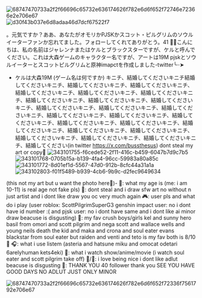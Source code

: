 ![68747470733a2f2f66696c65732e636174626f782e6d6f652f72746e72366e2e706e67](https://github.com/user-attachments/assets/e2e84a16-b38d-45f3-afd8-7557b7c52e93)
![d30f43b037e6d8adaa46d7dcf67522f7](https://github.com/user-attachments/assets/eb77a5bb-0038-425d-bccc-41454c046fe5)

。元気ですか？ああ、あなたがオモリかPJSKかスコット・ピルグリムのソウルイーターファンか忘れてました。フォローしてくれてありがとう。41
🎉💞こんにちは、私の名前はジャレンナまたはケルとブラックスターですが、ケルと呼んでください。これは大森ゲームのキャラクター名ですが、アートは19M pjskとソウルイーターとスコットピルグリムと原神imapctを作成しました-twitter╰┈➤
- ケルは大森19M (ゲーム名は何ですか) キニチ、結婚してくださいキニチ結婚してくださいキニチ、結婚してくださいキニチ、結婚してくださいキニチ、結婚してくださいキニチ、結婚してくださいキニチ、結婚してくださいキニチ、結婚してくださいキニチ、結婚してくださいキニチ、結婚してくださいキニチ、結婚してくださいキニチ、結婚してくださいキニチ、結婚してくださいキニチ、結婚してくださいキニチ、結婚してくださいキニチ、結婚してくださいキニチ、結婚してくださいキニチ、結婚してくださいキニチ、結婚してくださいキニチ、結婚してくださいキニチ、結婚してくださいキニチ、結婚してくださいvキニチ、結婚してくださいキニチ、結婚してくださいキニチ、結婚してください(in twitter https://x.com/bussthesus) dont steal my art or copy🚫
![343101755-f6cede52-2f11-416c-b459-6047b7d9c7b5](https://github.com/user-attachments/assets/a651a894-b602-40e3-90c1-ab4007feefe5)
![343101768-0705b15a-b139-4fa4-96cc-59983a80a85c](https://github.com/user-attachments/assets/2d5b0919-71e6-46cb-8442-7c6dc77c4e05)
![343101772-8d01ef1d-5567-47d0-912b-8cfc44a31a1a](https://github.com/user-attachments/assets/05a4bb12-1894-4ed5-b50a-38989bc831a9)
![343102803-f01f5489-b939-4cb6-9b9c-d2fec9649634](https://github.com/user-attachments/assets/aed6fffe-b8a6-485d-a63b-beb15a25074f)

(this not my art but u want the photo here💭)-
💭: what my age is (me: i am 10-11) is real age not fake pls)
🚫: dont steal and i draw sfw art no without n just artist and i dont like draw you oc very much again
🎮: user pls and what do i play (user roblox: ScottPilgrimSuperG3 genshin impact user: no i dont have id number :( and pjsk user: no i dont have same and i dont like ai minor draw beacuse is disgusting)
💌: my fav crush boys/girls  kel and sunny hero basil from omori and scott pilgrim and nega scott and wallace wells and young neils death the kid and maka and crona and soul eater evans blackstar from soul eater but raiden and venti and teto is my fav both is 8/10💞
🎧: what i use listem (asteria and hatsune miku and omocat odetari 6arelyhuman kets4eki)
🍿: what i watch show/anime/movie (i watch soul eater and scott pilgrim take off)
🌟/🚫: i love being nice i dont like adlut beacuse is disgusting
🎉: THANK YOU 40 follower thank you SEE YOU HAVE GOOD DAYS NO ADLUT JUST ONLY MINOR

![68747470733a2f2f66696c65732e636174626f782e6d6f652f72336f7561792e706e67](https://github.com/user-attachments/assets/c4815389-663f-4169-af8d-feedd2dcdfcb)

